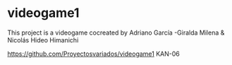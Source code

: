 # videogame1
This project is a videogame cocreated by Adriano García -Giralda Milena &amp; Nicolás Hideo Himanichi

https://github.com/Proyectosvariados/videogame1 KAN-06
